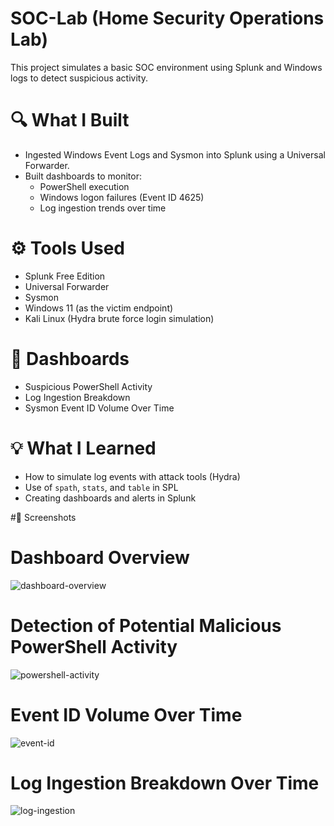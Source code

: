# SOC-Lab (Home Security Operations Lab)

This project simulates a basic SOC environment using Splunk and Windows logs to detect suspicious activity.

# 🔍 What I Built
- Ingested Windows Event Logs and Sysmon into Splunk using a Universal Forwarder.
- Built dashboards to monitor:
  - PowerShell execution 
  - Windows logon failures (Event ID 4625)
  - Log ingestion trends over time

# ⚙️ Tools Used
- Splunk Free Edition
- Universal Forwarder
- Sysmon
- Windows 11 (as the victim endpoint)
- Kali Linux (Hydra brute force login simulation)

# 📸 Dashboards
- Suspicious PowerShell Activity
- Log Ingestion Breakdown
- Sysmon Event ID Volume Over Time

# 💡 What I Learned
- How to simulate log events with attack tools (Hydra)
- Use of `spath`, `stats`, and `table` in SPL
- Creating dashboards and alerts in Splunk

#📸 Screenshots

# Dashboard Overview
![dashboard-overview](https://github.com/user-attachments/assets/14b4aa08-8d89-4f37-9067-2e006e357938)

# Detection of Potential Malicious PowerShell Activity 
![powershell-activity](https://github.com/user-attachments/assets/e991efae-f532-4bd9-b96b-ac072b450d39)

# Event ID Volume Over Time
![event-id](https://github.com/user-attachments/assets/6b9eab99-0776-4a4e-bb23-13a30f9cb907)

# Log Ingestion Breakdown Over Time
![log-ingestion](https://github.com/user-attachments/assets/e51a78a6-584f-4055-b192-2ee19f4cfe8d)
